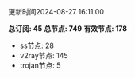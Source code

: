 更新时间2024-08-27 16:11:00

**总订阅: 45**
**总节点: 749**
**有效节点: 178**
- ss节点: 28
- v2ray节点: 145
- trojan节点: 5
